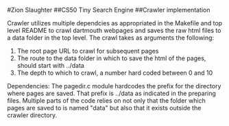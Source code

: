 #Zion Slaughter
##CS50 Tiny Search Engine
##Crawler implementation

Crawler utilizes multiple dependcies as appropriated in the Makefile and top level README to crawl dartmouth webpages
and saves the raw html files to a data folder in the top level. The crawl takes as arguments the following:
1. The root page URL to crawl for subsequent pages
2. The route to the data folder in which to save the html of the pages, should start with ../data
3. The depth to which to crawl, a number hard coded between 0 and 10

Dependencies:
The pagedir.c module hardcodes the prefix for the directory where pages are saved. That prefix is ../data as indicated
in the preparing files.
Multiple parts of the code relies on not only that the folder which pages are saved to is named "data" but also that it exists
outside the crawler directory.